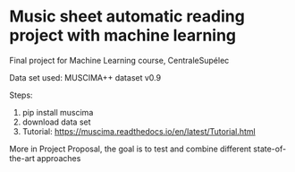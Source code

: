 # Music sheet automatic reading project with machine learning

Final project for Machine Learning course, CentraleSupélec

Data set used: MUSCIMA++ dataset v0.9

Steps: 
1. pip install muscima
2. download data set
3. Tutorial: https://muscima.readthedocs.io/en/latest/Tutorial.html

More in Project Proposal, the goal is to test and combine different state-of-the-art approaches


